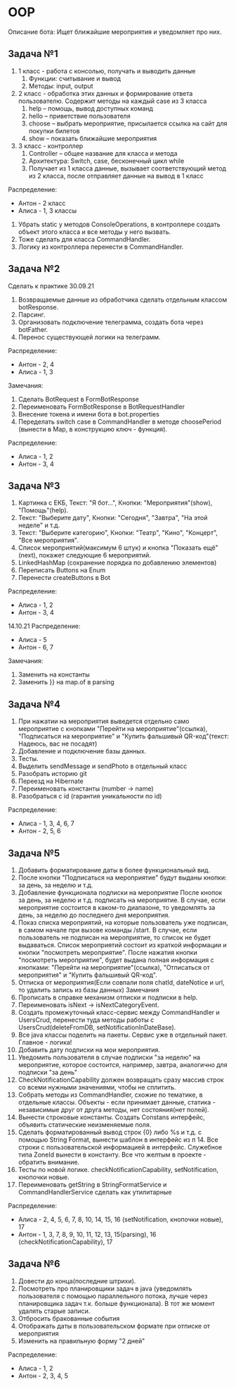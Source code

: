 # OOP
Описание бота: Ищет ближайшие мероприятия и уведомляет про них.

## Задача №1

1. 1 класс - работа с консолью, получать и выводить данные
    1. Функции: считывание и вывод 
    2. Методы: input, output
2. 2 класс - обработка этих данных и формирование ответа пользователю. Содержит методы на каждый case из 3 класса
    1. help – помощь, вывод доступных команд
    2. hello – приветствие пользователя
    3. choose – выбрать мероприятие, присылается ссылка на сайт для покупки билетов
    4. show – показать ближайшие мероприятия
3. 3 класс - контроллер
    1. Controller – общее название для класса и метода
    2. Архитектура: Switch, case, бесконечный цикл while
    3. Получает из 1 класса данные, вызывает соответствующий метод из 2 класса, после отправляет данные на вывод в 1 класс

Распределение:
- Антон - 2 класс
- Алиса - 1, 3 классы

1. Убрать static у методов ConsoleOperations, в контроллере создать объект этого класса и все методы у него вызвать.
2. Тоже сделать для класса CommandHandler.
3. Логику из контроллера перенести в CommandHandler.

## Задача №2
Сделать к практике 30.09.21

1. Возвращаемые данные из обработчика сделать отдельным классом botResponse.
2. Парсинг.
3. Организовать подключение телеграмма, создать бота через botFather.
4. Перенос существующей логики на телеграмм.

Распределение:
- Антон - 2, 4
- Алиса - 1, 3

Замечания:
1. Сделать BotRequest в FormBotResponse 
2. Переименовать FormBotResponse в BotRequestHandler
3. Внесение токена и имени бота в bot.properties
4. Переделать switch case в CommandHandler в методе choosePeriod (вынести в Map, в конструкцию ключ - функция).

Распределение:
- Алиса - 1, 2
- Антон - 3, 4

## Задача №3

1. Картинка с ЕКБ, Текст: "Я бот...", Кнопки: "Мероприятия"(show), "Помощь"(help).
2. Текст: "Выберите дату", Кнопки: "Сегодня", "Завтра", "На этой неделе" и т.д.
3. Текст: "Выберите категорию", Кнопки: "Театр", "Кино", "Концерт", "Все мероприятия".
4. Список мероприятий(максимум 6 штук) и кнопка "Показать ещё"(next), покажет
следующие 6 мероприятий.
5. LinkedHashMap (сохранение порядка по добавлению элементов)
6. Переписать Buttons на Enum
7. Перенести createButtons в Bot

Распределение:
- Алиса - 1, 2
- Антон - 3, 4

14.10.21
Распределение:
- Алиса - 5
- Антон - 6, 7

Замечания:
1. Заменить на константы
2. Заменить }} на map.of в parsing

## Задача №4

1. При нажатии на мероприятия выведется отдельно само мероприятие с кнопками
   "Перейти на мероприятие"(ссылка), "Подписаться на мероприятие" и
   "Купить фальшивый QR-код"(текст: Надеюсь, вас не посадят)
2. Добавление и подключение базы данных.
3. Тесты.
4. Выделить sendMessage и sendPhoto в отдельный класс
5. Разобрать историю git
6. Переезд на Hibernate
7. Переименовать константы (number -> name)
8. Разобраться с id (гарантия уникальности по id)

Распределение:
- Алиса - 1, 3, 4, 6, 7
- Антон - 2, 5, 6

## Задача №5

1. Добавить форматирование даты в более функциональный вид.
2. После кнопки "Подписаться на мероприятие" будут выданы кнопки: за день, за неделю и т.д.
3. Добавление функционала подписки на мероприятие
   После кнопок за день, за неделю и т.д. подписать на мероприятие.
В случае, если мероприятие состоится в каком-то диапазоне, то уведомлять
   за день, за неделю до последнего дня мероприятия.
4. Показ списка мероприятий, на которые пользователь уже подписан, в самом начале
при вызове команды /start. В случае, если пользователь не подписан на мероприятие,
то список не будет выдаваться.
Список мероприятий состоит из краткой информации и кнопки "посмотреть мероприятие".
После нажатия кнопки "посмотреть мероприятие", будет выдана полная информация с кнопками:
"Перейти на мероприятие"(ссылка), "Отписаться от мероприятия" и "Купить фальшивый QR-код".
5. Отписка от мероприятия(Если совпали поля chatId, dateNotice и url, то удалить запись из базы данных)
Замечания
6. Прописать в справке механизм отписки и подписки в help.
7. Переименовать isNext -> isNextCategoryEvent.
8. Создать промежуточный класс-сервис между CommandHandler и UsersCrud, перенести туда методы работы с UsersCrud(deleteFromDB, setNotificationInDateBase).
9. Все java классы поделить на пакеты. Сервис уже в отдельный пакет. Главное - логика!
10. Добавить дату подписки на мои мероприятия.
11. Уведомить пользователя в случае подписки "за неделю" на мероприятие, которое состоится, например, завтра,
аналогично для подписки "за день"
12. CheckNotificationCapability должен возвращать сразу массив строк со всеми нужными значениями, чтобы не сплитить.
13. Собрать методы из CommandHandler, схожие по тематике, в отдельные классы. Объекты - если принимает данные,
статика - независимые друг от друга методы, нет состояния(нет полей).
14. Вынести строковые константы. Создать Constans интерфейс, объявить статические неизменяемые поля.
15. Сделать форматированный вывод строк {0} либо %s и т.д. с помощью String Format, вынести шаблон в интерфейс из п 14.
Все строки с пользовательской информацией в интерфейс. Служебное типа ZoneId вынести в константу.
Все что желтым в проекте - обратить внимание.
16. Тесты по новой логике. checkNotificationCapability, setNotification, кнопочки новые.
17. Переименовать getString в StringFormatService и CommandHandlerService сделать как утилитарные


Распределение:
- Алиса - 2, 4, 5, 6, 7, 8, 10, 14, 15, 16 (setNotification, кнопочки новые), 17
- Антон - 1, 3, 7, 8, 9, 10, 11, 12, 13, 15(parsing), 16 (checkNotificationCapability), 17

## Задача №6

1. Довести до конца(последние штрихи).
2. Посмотреть про планировщики задач в java (уведомлять пользователя с помощью параллельного потока,
лучше через планировщика задач т.к. больше функционала). В тот же момент удалять старые записи.
3. Отбросить бракованные события
4. Отображать даты в пользовательском формате при отписке от мероприятия
5. Изменить на правильную форму "2 дней"

Распределение:
- Алиса - 1, 2
- Антон - 2, 3, 4, 5